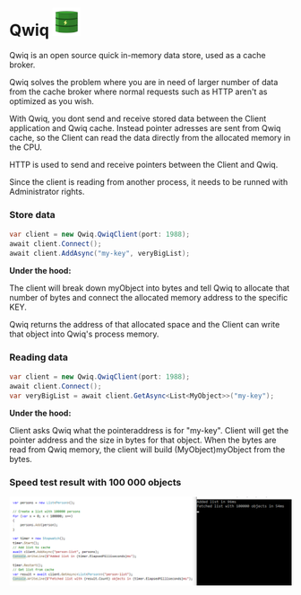 # Qwiq <img src="https://github.com/henke164/Qwiq/blob/master/icon.png" alt="" width="50" />

Qwiq is an open source quick in-memory data store, used as a cache broker.

Qwiq solves the problem where you are in need of larger number of data from the cache broker where normal requests such as HTTP aren't as optimized as you wish.

With Qwiq, you dont send and receive stored data between the Client application and Qwiq cache. Instead pointer adresses are sent from Qwiq cache, so the Client can read the data
directly from the allocated memory in the CPU.

HTTP is used to send and receive pointers between the Client and Qwiq.

Since the client is reading from another process, it needs to be runned with Administrator rights.

### Store data

```c#
var client = new Qwiq.QwiqClient(port: 1988);
await client.Connect();
await client.AddAsync("my-key", veryBigList);
```
**Under the hood:**

The client will break down myObject into bytes and tell Qwiq to allocate that number of bytes and connect the allocated memory address to the specific KEY.

Qwiq returns the address of that allocated space and the Client can write that object into Qwiq's process memory.

### Reading data

```c#
var client = new Qwiq.QwiqClient(port: 1988);
await client.Connect();
var veryBigList = await client.GetAsync<List<MyObject>>("my-key");
```
**Under the hood:**

Client asks Qwiq what the pointeraddress is for "my-key". Client will get the pointer address and the size in bytes for that object. When the bytes are read from Qwiq memory,
the client will build (MyObject)myObject from the bytes.

### Speed test result with 100 000 objects
<img src="https://github.com/henke164/Qwiq/blob/master/ExampleApp/timing.png" alt="" width="800" />
